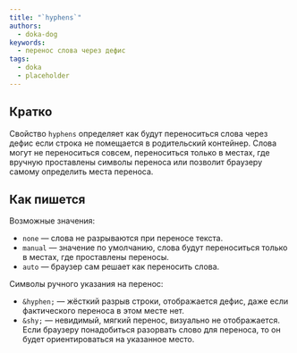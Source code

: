 ```yaml
---
title: "`hyphens`"
authors:
  - doka-dog
keywords:
  - перенос слова через дефис
tags:
  - doka
  - placeholder
---
```


## Кратко

Свойство `hyphens` определяет как будут переноситься слова через дефис если строка не помещается в родительский контейнер. Слова могут не переноситься совсем, переноситься только в местах, где вручную проставлены символы переноса или позволит браузеру самому определить места переноса.

## Как пишется

Возможные значения:

- `none` — слова не разрываются при переносе текста.
- `manual` — значение по умолчанию, слова будут переноситься только в местах, где проставлены переносы.
- `auto` — браузер сам решает как переносить слова.

Символы ручного указания на перенос:

- `&hyphen;` — жёсткий разрыв строки, отображается дефис, даже если фактического переноса в этом месте нет.
- `&shy;` — невидимый, мягкий перенос, визуально не отображается. Если браузеру понадобиться разорвать слово для переноса, то он будет ориентироваться на указанное место.
